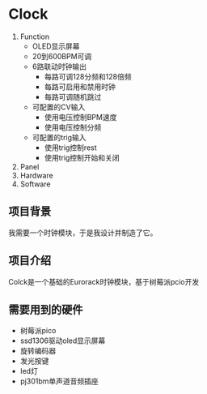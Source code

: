 # Clock

1. Function
   - OLED显示屏幕
   - 20到600BPM可调
   - 6路联动时钟输出
     - 每路可调128分频和128倍频
     - 每路可启用和禁用时钟
     - 每路可调随机跳过
   - 可配置的CV输入
      - 使用电压控制BPM速度
      - 使用电压控制分频
   - 可配置的trig输入
      - 使用trig控制rest
      - 使用trig控制开始和关闭
2. Panel
3. Hardware
4. Software

## 项目背景
我需要一个时钟模块，于是我设计并制造了它。

## 项目介绍
Colck是一个基础的Eurorack时钟模块，基于树莓派pcio开发

## 需要用到的硬件

- 树莓派pico
- ssd1306驱动oled显示屏幕
- 旋转编码器
- 发光按键
- led灯
- pj301bm单声道音频插座
  
## 